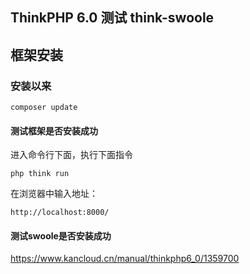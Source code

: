 ## ThinkPHP 6.0 测试 think-swoole

## 框架安装

### 安装以来

```
composer update
```

#### 测试框架是否安装成功

进入命令行下面，执行下面指令

```
php think run
```

在浏览器中输入地址：

```
http://localhost:8000/
```

#### 测试swoole是否安装成功

https://www.kancloud.cn/manual/thinkphp6_0/1359700

